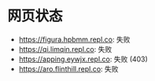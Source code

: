 # 网页状态
- https://figura.hpbmm.repl.co: 失败
- https://qi.limqin.repl.co: 失败
- https://apping.eywjx.repl.co: 失败 (403)
- https://aro.flinthill.repl.co: 失败
